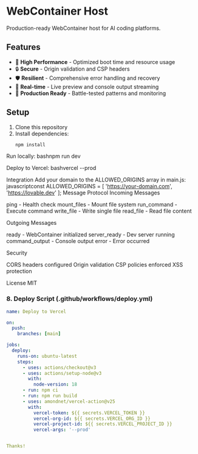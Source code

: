 # WebContainer Host

Production-ready WebContainer host for AI coding platforms.

## Features

- 🚀 **High Performance** - Optimized boot time and resource usage
- 🔒 **Secure** - Origin validation and CSP headers
- 🛡️ **Resilient** - Comprehensive error handling and recovery
- 📡 **Real-time** - Live preview and console output streaming
- 🎯 **Production Ready** - Battle-tested patterns and monitoring

## Setup

1. Clone this repository
2. Install dependencies:
   ```bash
   npm install

Run locally:
bashnpm run dev

Deploy to Vercel:
bashvercel --prod


Integration
Add your domain to the ALLOWED_ORIGINS array in main.js:
javascriptconst ALLOWED_ORIGINS = [
  'https://your-domain.com',
  'https://lovable.dev'
];
Message Protocol
Incoming Messages

ping - Health check
mount_files - Mount file system
run_command - Execute command
write_file - Write single file
read_file - Read file content

Outgoing Messages

ready - WebContainer initialized
server_ready - Dev server running
command_output - Console output
error - Error occurred

Security

CORS headers configured
Origin validation
CSP policies enforced
XSS protection

License
MIT

### **8. Deploy Script (.github/workflows/deploy.yml)**
```yaml
name: Deploy to Vercel

on:
  push:
    branches: [main]

jobs:
  deploy:
    runs-on: ubuntu-latest
    steps:
      - uses: actions/checkout@v3
      - uses: actions/setup-node@v3
        with:
          node-version: 18
      - run: npm ci
      - run: npm run build
      - uses: amondnet/vercel-action@v25
        with:
          vercel-token: ${{ secrets.VERCEL_TOKEN }}
          vercel-org-id: ${{ secrets.VERCEL_ORG_ID }}
          vercel-project-id: ${{ secrets.VERCEL_PROJECT_ID }}
          vercel-args: '--prod'


Thanks!